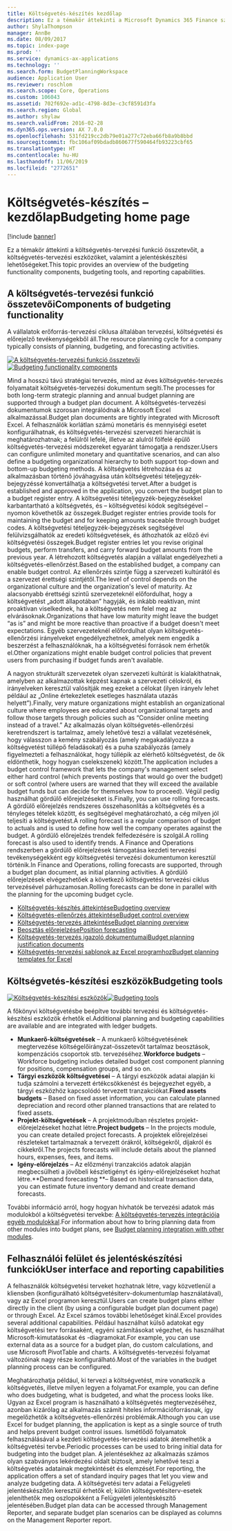 ```yaml
---
title: Költségvetés-készítés kezdőlap
description: Ez a témakör áttekinti a Microsoft Dynamics 365 Finance szolgáltatásban elérhető költségvetés-tervezési funkció összetevőit, a költségvetés-tervezési eszközöket, valamint a jelentéskészítési lehetőségeket.
author: ShylaThompson
manager: AnnBe
ms.date: 08/09/2017
ms.topic: index-page
ms.prod: ''
ms.service: dynamics-ax-applications
ms.technology: ''
ms.search.form: BudgetPlanningWorkspace
audience: Application User
ms.reviewer: roschlom
ms.search.scope: Core, Operations
ms.custom: 106043
ms.assetid: 702f692e-ad1c-4798-8d3e-c3cf8591d3fa
ms.search.region: Global
ms.author: shylaw
ms.search.validFrom: 2016-02-28
ms.dyn365.ops.version: AX 7.0.0
ms.openlocfilehash: 531fd219cc2db79e01a277c72eba66fb8a9b8bbd
ms.sourcegitcommit: fbc106af09bdadb860677f590464fb93223cbf65
ms.translationtype: HT
ms.contentlocale: hu-HU
ms.lasthandoff: 11/06/2019
ms.locfileid: "2772651"
---
```

# <a name="budgeting-home-page"></a><span data-ttu-id="7866c-103">Költségvetés-készítés – kezdőlap</span><span class="sxs-lookup"><span data-stu-id="7866c-103">Budgeting home page</span></span>

[!include [banner](../includes/banner.md)]

<span data-ttu-id="7866c-104">Ez a témakör áttekinti a költségvetés-tervezési funkció összetevőit, a költségvetés-tervezési eszközöket, valamint a jelentéskészítési lehetőségeket.</span><span class="sxs-lookup"><span data-stu-id="7866c-104">This topic provides an overview of the budgeting functionality components, budgeting tools, and reporting capabilities.</span></span> 

<a name="components-of-budgeting-functionality"></a><span data-ttu-id="7866c-105">A költségvetés-tervezési funkció összetevői</span><span class="sxs-lookup"><span data-stu-id="7866c-105">Components of budgeting functionality</span></span>
-------------------------------------

<span data-ttu-id="7866c-106">A vállalatok erőforrás-tervezési ciklusa általában tervezési, költségvetési és előrejelző tevékenységekből áll.</span><span class="sxs-lookup"><span data-stu-id="7866c-106">The resource planning cycle for a company typically consists of planning, budgeting, and forecasting activities.</span></span>

<span data-ttu-id="7866c-107">[![A költségvetés-tervezési funkció összetevői](./media/budgeting-functionality-components.jpg)](./media/budgeting-functionality-components.jpg)</span><span class="sxs-lookup"><span data-stu-id="7866c-107">[![Budgeting functionality components](./media/budgeting-functionality-components.jpg)](./media/budgeting-functionality-components.jpg)</span></span>

<span data-ttu-id="7866c-108">Mind a hosszú távú stratégiai tervezés, mind az éves költségvetés-tervezés folyamatait költségvetés-tervezési dokumentum segíti.</span><span class="sxs-lookup"><span data-stu-id="7866c-108">The processes for both long-term strategic planning and annual budget planning are supported through a budget plan document.</span></span> <span data-ttu-id="7866c-109">A költségvetés-tervezési dokumentumok szorosan integrálódnak a Microsoft Excel alkalmazással.</span><span class="sxs-lookup"><span data-stu-id="7866c-109">Budget plan documents are tightly integrated with Microsoft Excel.</span></span> <span data-ttu-id="7866c-110">A felhasználók korlátlan számú monetáris és mennyiségi esetet konfigurálhatnak, és költségvetés-tervezési szervezeti hierarchiát is meghatározhatnak; a felülről lefelé, illetve az alulról fölfelé épülő költségvetés-tervezési módszereket egyaránt támogatja a rendszer.</span><span class="sxs-lookup"><span data-stu-id="7866c-110">Users can configure unlimited monetary and quantitative scenarios, and can also define a budgeting organizational hierarchy to both support top-down and bottom-up budgeting methods.</span></span> <span data-ttu-id="7866c-111">A költségvetés létrehozása és az alkalmazásban történő jóváhagyása után költségvetési tételjegyzék-bejegyzéssé konvertálhatja a költségvetési tervet.</span><span class="sxs-lookup"><span data-stu-id="7866c-111">After a budget is established and approved in the application, you convert the budget plan to a budget register entry.</span></span> <span data-ttu-id="7866c-112">A költségvetési tételjegyzék-bejegyzésekkel karbantartható a költségvetés, és – költségvetési kódok segítségével – nyomon követhetők az összegek.</span><span class="sxs-lookup"><span data-stu-id="7866c-112">Budget register entries provide tools for maintaining the budget and for keeping amounts traceable through budget codes.</span></span> <span data-ttu-id="7866c-113">A költségvetési tételjegyzék-bejegyzések segítségével felülvizsgálhatók az eredeti költségvetések, és áthozhatók az előző évi költségvetési összegek.</span><span class="sxs-lookup"><span data-stu-id="7866c-113">Budget register entries let you revise original budgets, perform transfers, and carry forward budget amounts from the previous year.</span></span> <span data-ttu-id="7866c-114">A létrehozott költségvetés alapján a vállalat engedélyezheti a költségvetés-ellenőrzést.</span><span class="sxs-lookup"><span data-stu-id="7866c-114">Based on the established budget, a company can enable budget control.</span></span> <span data-ttu-id="7866c-115">Az ellenőrzés szintje függ a szervezeti kultúrától és a szervezet érettségi szintjétől.</span><span class="sxs-lookup"><span data-stu-id="7866c-115">The level of control depends on the organizational culture and the organization's level of maturity.</span></span> <span data-ttu-id="7866c-116">Az alacsonyabb érettségi szintű szervezeteknél előfordulhat, hogy a költségvetést „adott állapotában” hagyják, és inkább reaktívan, mint proaktívan viselkednek, ha a költségvetés nem felel meg az elvárásoknak.</span><span class="sxs-lookup"><span data-stu-id="7866c-116">Organizations that have low maturity might leave the budget “as is” and might be more reactive than proactive if a budget doesn't meet expectations.</span></span> <span data-ttu-id="7866c-117">Egyéb szervezeteknél előfordulhat olyan költségvetés-ellenőrzési irányelveket engedélyezhetnek, amelyek nem engedik a beszerzést a felhasználóknak, ha a költségvetési források nem érhetők el.</span><span class="sxs-lookup"><span data-stu-id="7866c-117">Other organizations might enable budget control policies that prevent users from purchasing if budget funds aren't available.</span></span>

<span data-ttu-id="7866c-118">A nagyon strukturált szervezetek olyan szervezeti kultúrát is kialakíthatnak, amelyben az alkalmazottak képzést kapnak a szervezeti célokról, és irányelveken keresztül valósítják meg ezeket a célokat (ilyen irányelv lehet például az „Online értekezletek esetleges használata utazás helyett”).</span><span class="sxs-lookup"><span data-stu-id="7866c-118">Finally, very mature organizations might establish an organizational culture where employees are educated about organizational targets and follow those targets through policies such as “Consider online meeting instead of a travel.”</span></span> <span data-ttu-id="7866c-119">Az alkalmazás olyan költségvetés-ellenőrzési keretrendszert is tartalmaz, amely lehetővé teszi a vállalat vezetésének, hogy válasszon a kemény szabályozás (amely megakadályozza a költségvetést túllépő feladásokat) és a puha szabályozás (amely figyelmezteti a felhasználókat, hogy túllépik az elérhető költségvetést, de ők eldönthetik, hogy hogyan cselekszenek) között.</span><span class="sxs-lookup"><span data-stu-id="7866c-119">The application includes a budget control framework that lets the company's management select either hard control (which prevents postings that would go over the budget) or soft control (where users are warned that they will exceed the available budget funds but can decide for themselves how to proceed).</span></span> <span data-ttu-id="7866c-120">Végül pedig használhat gördülő előrejelzéseket is.</span><span class="sxs-lookup"><span data-stu-id="7866c-120">Finally, you can use rolling forecasts.</span></span> <span data-ttu-id="7866c-121">A gördülő előrejelzés rendszeres összehasonlítás a költségvetés és a tényleges tételek között, és segítségével meghatározható, a cég milyen jól teljesíti a költségvetést.</span><span class="sxs-lookup"><span data-stu-id="7866c-121">A rolling forecast is a regular comparison of budget to actuals and is used to define how well the company operates against the budget.</span></span> <span data-ttu-id="7866c-122">A gördülő előrejelzés trendek felfedezésére is szolgál.</span><span class="sxs-lookup"><span data-stu-id="7866c-122">A rolling forecast is also used to identify trends.</span></span> <span data-ttu-id="7866c-123">A Finance and Operations rendszerben a gördülő előrejelzések támogatása kezdeti tervezési tevékenységekként egy költségvetési tervezési dokumentumon keresztül történik.</span><span class="sxs-lookup"><span data-stu-id="7866c-123">In Finance and Operations, rolling forecasts are supported, through a budget plan document, as initial planning activities.</span></span> <span data-ttu-id="7866c-124">A gördülő előrejelzések elvégezhetőek a következő költségvetési tervezési ciklus tervezésével párhuzamosan.</span><span class="sxs-lookup"><span data-stu-id="7866c-124">Rolling forecasts can be done in parallel with the planning for the upcoming budget cycle.</span></span>

-   [<span data-ttu-id="7866c-125">Költségvetés-készítés áttekintése</span><span class="sxs-lookup"><span data-stu-id="7866c-125">Budgeting overview</span></span>](basic-budgeting-overview-configuration.md)
-   [<span data-ttu-id="7866c-126">Költségvetés-ellenőrzés áttekintése</span><span class="sxs-lookup"><span data-stu-id="7866c-126">Budget control overview</span></span>](budget-control-overview-configuration.md)
-   [<span data-ttu-id="7866c-127">Költségvetés-tervezés áttekintése</span><span class="sxs-lookup"><span data-stu-id="7866c-127">Budget planning overview</span></span>](budget-planning-overview-configuration.md)
-   [<span data-ttu-id="7866c-128">Beosztás előrejelzése</span><span class="sxs-lookup"><span data-stu-id="7866c-128">Position forecasting</span></span>](position-forecasting.md)
-   [<span data-ttu-id="7866c-129">Költségvetés-tervezés igazoló dokumentumai</span><span class="sxs-lookup"><span data-stu-id="7866c-129">Budget planning justification documents</span></span>](budget-planning-justification-docs.md)
-   [<span data-ttu-id="7866c-130">Költségvetés-tervezési sablonok az Excel programhoz</span><span class="sxs-lookup"><span data-stu-id="7866c-130">Budget planning templates for Excel</span></span>](budget-planning-excel-templates.md)

## <a name="budgeting-tools"></a><span data-ttu-id="7866c-131">Költségvetés-készítési eszközök</span><span class="sxs-lookup"><span data-stu-id="7866c-131">Budgeting tools</span></span>
<span data-ttu-id="7866c-132">[![Költségvetés-készítési eszközök](./media/budgeting-tools.jpg)](./media/budgeting-tools.jpg)</span><span class="sxs-lookup"><span data-stu-id="7866c-132">[![Budgeting tools](./media/budgeting-tools.jpg)](./media/budgeting-tools.jpg)</span></span> 

<span data-ttu-id="7866c-133">A főkönyvi költségvetésbe beépítve további tervezési és költségvetés-készítési eszközök érhetők el.</span><span class="sxs-lookup"><span data-stu-id="7866c-133">Additional planning and budgeting capabilities are available and are integrated with ledger budgets.</span></span>

-   <span data-ttu-id="7866c-134">**Munkaerő-költségvetések** – A munkaerő költségvetésének megtervezése költségelőirányzat-összetevőt tartalmaz beosztások, kompenzációs csoportok stb. tervezéséhez.</span><span class="sxs-lookup"><span data-stu-id="7866c-134">**Workforce budgets** – Workforce budgeting includes detailed budget cost component planning for positions, compensation groups, and so on.</span></span>
-   <span data-ttu-id="7866c-135">**Tárgyi eszközök költségvetései** – A tárgyi eszközök adatai alapján ki tudja számolni a tervezett értékcsökkenést és bejegyezhet egyéb, a tárgyi eszközhöz kapcsolódó tervezett tranzakciókat.</span><span class="sxs-lookup"><span data-stu-id="7866c-135">**Fixed assets budgets** – Based on fixed asset information, you can calculate planned depreciation and record other planned transactions that are related to fixed assets.</span></span>
-   <span data-ttu-id="7866c-136">**Projekt-költségvetések** – A projektmodulban részletes projekt-előrejelzéseket hozhat létre.</span><span class="sxs-lookup"><span data-stu-id="7866c-136">**Project budgets** – In the projects module, you can create detailed project forecasts.</span></span> <span data-ttu-id="7866c-137">A projektek előrejelzései részleteket tartalmaznak a tervezett órákról, költségekről, díjakról és cikkekről.</span><span class="sxs-lookup"><span data-stu-id="7866c-137">The projects forecasts will include details about the planned hours, expenses, fees, and items.</span></span>
-   <span data-ttu-id="7866c-138">**Igény-előrejelzés** – Az előzményi tranzakciós adatok alapján megbecsülheti a jövőbeli készletigényt és igény-előrejelzéseket hozhat létre.</span><span class="sxs-lookup"><span data-stu-id="7866c-138">\*\*Demand forecasting \*\*– Based on historical transaction data, you can estimate future inventory demand and create demand forecasts.</span></span>

<span data-ttu-id="7866c-139">További információ arról, hogy hogyan hívhatók be tervezési adatok más modulokból a költségvetési tervekbe: [A költségvetés-tervezés integrációja egyéb modulokkal](budget-planning-integration-other-modules.md).</span><span class="sxs-lookup"><span data-stu-id="7866c-139">For information about how to bring planning data from other modules into budget plans, see [Budget planning integration with other modules](budget-planning-integration-other-modules.md).</span></span>

## <a name="user-interface-and-reporting-capabilities"></a><span data-ttu-id="7866c-140">Felhasználói felület és jelentéskészítési funkciók</span><span class="sxs-lookup"><span data-stu-id="7866c-140">User interface and reporting capabilities</span></span>
<span data-ttu-id="7866c-141">A felhasználók költségvetési terveket hozhatnak létre, vagy közvetlenül a kliensben (konfigurálható költségvetésiterv-dokumentumlap használatával), vagy az Excel programon keresztül.</span><span class="sxs-lookup"><span data-stu-id="7866c-141">Users can create budget plans either directly in the client (by using a configurable budget plan document page) or through Excel.</span></span> <span data-ttu-id="7866c-142">Az Excel számos további lehetőséget kínál.</span><span class="sxs-lookup"><span data-stu-id="7866c-142">Excel provides several additional capabilities.</span></span> <span data-ttu-id="7866c-143">Például használhat külső adatokat egy költségvetési terv forrásaként, egyéni számításokat végezhet, és használhat Microsoft-kimutatásokat és -diagramokat.</span><span class="sxs-lookup"><span data-stu-id="7866c-143">For example, you can use external data as a source for a budget plan, do custom calculations, and use Microsoft PivotTable and charts.</span></span> <span data-ttu-id="7866c-144">A költségvetés-tervezési folyamat változóinak nagy része konfigurálható.</span><span class="sxs-lookup"><span data-stu-id="7866c-144">Most of the variables in the budget planning process can be configured.</span></span> 

<span data-ttu-id="7866c-145">Meghatározhatja például, ki tervezi a költségvetést, mire vonatkozik a költségvetés, illetve milyen legyen a folyamat.</span><span class="sxs-lookup"><span data-stu-id="7866c-145">For example, you can define who does budgeting, what is budgeted, and what the process looks like.</span></span> <span data-ttu-id="7866c-146">Ugyan az Excel program is használható a költségvetés megtervezéséhez, azonban kizárólag az alkalmazás számít hiteles információforrásnak, így megelőzhetők a költségvetés-ellenőrzési problémák.</span><span class="sxs-lookup"><span data-stu-id="7866c-146">Although you can use Excel for budget planning, the application is kept as a single source of truth and helps prevent budget control issues.</span></span> <span data-ttu-id="7866c-147">Ismétlődő folyamatok felhasználásával a kezdeti költségvetés-tervezési adatok átemelhetők a költségvetési tervbe.</span><span class="sxs-lookup"><span data-stu-id="7866c-147">Periodic processes can be used to bring initial data for budgeting into the budget plan.</span></span> <span data-ttu-id="7866c-148">A jelentésekhez az alkalmazás számos olyan szabványos lekérdezési oldalt biztosít, amely lehetővé teszi a költségvetés adatainak megtekintését és elemzését.</span><span class="sxs-lookup"><span data-stu-id="7866c-148">For reporting, the application offers a set of standard inquiry pages that let you view and analyze budgeting data.</span></span> <span data-ttu-id="7866c-149">A költségvetési terv adatai a Felügyeleti jelentéskészítőn keresztül érhetők el; külön költségvetésiterv-esetek jeleníthetők meg oszlopokként a Felügyeleti jelentéskészítő jelentésében.</span><span class="sxs-lookup"><span data-stu-id="7866c-149">Budget plan data can be accessed through Management Reporter, and separate budget plan scenarios can be displayed as columns on the Management Reporter report.</span></span>







